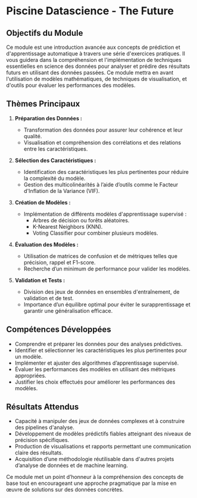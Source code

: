# Piscine Datascience - The Future

## Objectifs du Module

Ce module est une introduction avancée aux concepts de prédiction et d'apprentissage automatique à travers une série d'exercices pratiques. Il vous guidera dans la compréhension et l'implémentation de techniques essentielles en science des données pour analyser et prédire des résultats futurs en utilisant des données passées. Ce module mettra en avant l'utilisation de modèles mathématiques, de techniques de visualisation, et d'outils pour évaluer les performances des modèles.

## Thèmes Principaux

1. **Préparation des Données :**
   - Transformation des données pour assurer leur cohérence et leur qualité.
   - Visualisation et compréhension des corrélations et des relations entre les caractéristiques.

2. **Sélection des Caractéristiques :**
   - Identification des caractéristiques les plus pertinentes pour réduire la complexité du modèle.
   - Gestion des multicolinéarités à l’aide d’outils comme le Facteur d'Inflation de la Variance (VIF).

3. **Création de Modèles :**
   - Implémentation de différents modèles d'apprentissage supervisé :
     - Arbres de décision ou forêts aléatoires.
     - K-Nearest Neighbors (KNN).
     - Voting Classifier pour combiner plusieurs modèles.

4. **Évaluation des Modèles :**
   - Utilisation de matrices de confusion et de métriques telles que précision, rappel et F1-score.
   - Recherche d’un minimum de performance pour valider les modèles.

5. **Validation et Tests :**
   - Division des jeux de données en ensembles d'entraînement, de validation et de test.
   - Importance d’un équilibre optimal pour éviter le surapprentissage et garantir une généralisation efficace.

## Compétences Développées

- Comprendre et préparer les données pour des analyses prédictives.
- Identifier et sélectionner les caractéristiques les plus pertinentes pour un modèle.
- Implémenter et ajuster des algorithmes d’apprentissage supervisé.
- Évaluer les performances des modèles en utilisant des métriques appropriées.
- Justifier les choix effectués pour améliorer les performances des modèles.

## Résultats Attendus

- Capacité à manipuler des jeux de données complexes et à construire des pipelines d'analyse.
- Développement de modèles prédictifs fiables atteignant des niveaux de précision spécifiques.
- Production de visualisations et rapports permettant une communication claire des résultats.
- Acquisition d’une méthodologie réutilisable dans d'autres projets d’analyse de données et de machine learning.

Ce module met un point d’honneur à la compréhension des concepts de base tout en encourageant une approche pragmatique par la mise en œuvre de solutions sur des données concrètes.
